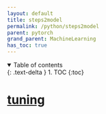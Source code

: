 ```yaml
---
layout: default
title: steps2model
permalink: /python/steps2model
parent: pytorch
grand_parent: MachineLearning
has_toc: true
---
```

<details open markdown="block">
  <summary>
    Table of contents
  </summary>
  {: .text-delta }
1. TOC
{:toc}
</details>





# [tuning](https://github.com/google-research/tuning_playbook)